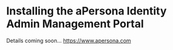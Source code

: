 # Installing the aPersona Identity Admin Management Portal
Details coming soon...
https://www.apersona.com
